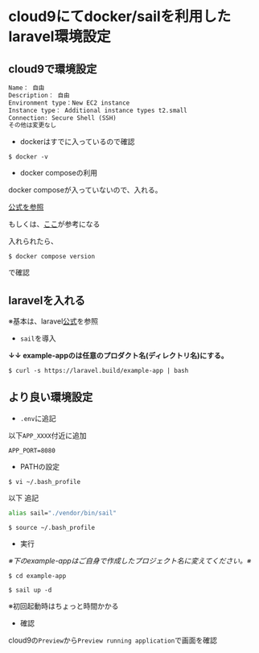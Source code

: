 # cloud9にてdocker/sailを利用したlaravel環境設定

## cloud9で環境設定

```markdown
Name： 自由
Description： 自由
Environment type：New EC2 instance
Instance type： Additional instance types t2.small
Connection: Secure Shell (SSH)
その他は変更なし
```

* dockerはすでに入っているので確認

`$ docker -v`

* docker composeの利用

docker composeが入っていないので、入れる。

[公式を参照](https://docs.docker.com/compose/install/other/)

もしくは、[ここ](https://www.seeds-std.co.jp/blog/creators/2022-12-02-122250/)が参考になる

入れられたら、

`$ docker compose version`

で確認

## laravelを入れる

※基本は、laravel[公式](https://laravel.com/docs/9.x#getting-started-on-linux)を参照

* `sail`を導入

**↓↓ example-appのは任意のプロダクト名(ディレクトリ名)にする。**

`$ curl -s https://laravel.build/example-app | bash`

## より良い環境設定

* `.env`に追記

以下`APP_XXXX`付近に追加

```log
APP_PORT=8080
```

* PATHの設定

`$ vi ~/.bash_profile`

以下 追記

```bash
alias sail="./vendor/bin/sail"
```

`$ source ~/.bash_profile`

* 実行

*※下のexample-appはご自身で作成したプロジェクト名に変えてください。※*

`$ cd example-app`

`$ sail up -d`

※初回起動時はちょっと時間かかる

* 確認

cloud9の`Preview`から`Preview running application`で画面を確認
